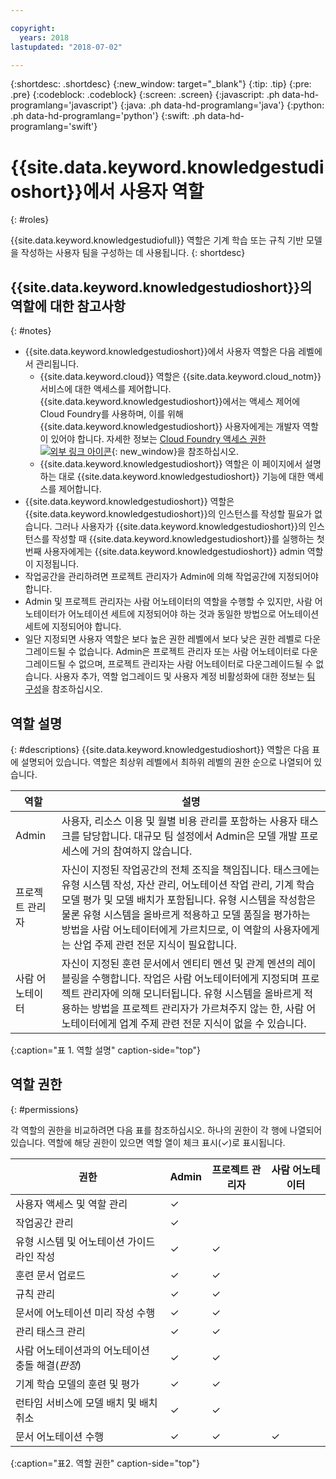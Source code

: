 ```yaml
---

copyright:
  years: 2018
lastupdated: "2018-07-02"

---
```


{:shortdesc: .shortdesc}
{:new_window: target="_blank"}
{:tip: .tip}
{:pre: .pre}
{:codeblock: .codeblock}
{:screen: .screen}
{:javascript: .ph data-hd-programlang='javascript'}
{:java: .ph data-hd-programlang='java'}
{:python: .ph data-hd-programlang='python'}
{:swift: .ph data-hd-programlang='swift'}

# {{site.data.keyword.knowledgestudioshort}}에서 사용자 역할 
{: #roles}

{{site.data.keyword.knowledgestudiofull}} 역할은 기계 학습 또는 규칙 기반 모델을 작성하는 사용자 팀을 구성하는 데 사용됩니다.
{: shortdesc}

## {{site.data.keyword.knowledgestudioshort}}의 역할에 대한 참고사항
{: #notes}

- {{site.data.keyword.knowledgestudioshort}}에서 사용자 역할은 다음 레벨에서 관리됩니다. 
  - {{site.data.keyword.cloud}} 역할은 {{site.data.keyword.cloud_notm}} 서비스에 대한 액세스를 제어합니다. {{site.data.keyword.knowledgestudioshort}}에서는 액세스 제어에 Cloud Foundry를 사용하며, 이를 위해 {{site.data.keyword.knowledgestudioshort}} 사용자에게는 개발자 역할이 있어야 합니다. 자세한 정보는 [Cloud Foundry 액세스 권한 ![외부 링크 아이콘](../../icons/launch-glyph.svg "외부 링크 아이콘")](https://{DomainName}/docs/iam/cfaccess.html){: new_window}을 참조하십시오.
  - {{site.data.keyword.knowledgestudioshort}} 역할은 이 페이지에서 설명하는 대로 {{site.data.keyword.knowledgestudioshort}} 기능에 대한 액세스를 제어합니다. 
- {{site.data.keyword.knowledgestudioshort}} 역할은 {{site.data.keyword.knowledgestudioshort}}의 인스턴스를 작성할 필요가 없습니다. 그러나 사용자가 {{site.data.keyword.knowledgestudioshort}}의 인스턴스를 작성할 때 {{site.data.keyword.knowledgestudioshort}}를 실행하는 첫 번째 사용자에게는 {{site.data.keyword.knowledgestudioshort}} admin 역할이 지정됩니다. 
- 작업공간을 관리하려면 프로젝트 관리자가 Admin에 의해 작업공간에 지정되어야 합니다. 
- Admin 및 프로젝트 관리자는 사람 어노테이터의 역할을 수행할 수 있지만, 사람 어노테이터가 어노테이션 세트에 지정되어야 하는 것과 동일한 방법으로 어노테이션 세트에 지정되어야 합니다. 
- 일단 지정되면 사용자 역할은 보다 높은 권한 레벨에서 보다 낮은 권한 레벨로 다운그레이드될 수 없습니다. Admin은 프로젝트 관리자 또는 사람 어노테이터로 다운그레이드될 수 없으며, 프로젝트 관리자는 사람 어노테이터로 다운그레이드될 수 없습니다. 사용자 추가, 역할 업그레이드 및 사용자 계정 비활성화에 대한 정보는 [팀 구성](/docs/services/watson-knowledge-studio/team.html)을 참조하십시오. 

## 역할 설명
{: #descriptions}
{{site.data.keyword.knowledgestudioshort}} 역할은 다음 표에 설명되어 있습니다. 역할은 최상위 레벨에서 최하위 레벨의 권한 순으로 나열되어 있습니다. 

|역할 |설명 |
|------|-------------|
|Admin |사용자, 리소스 이용 및 월별 비용 관리를 포함하는 사용자 태스크를 담당합니다. 대규모 팀 설정에서 Admin은 모델 개발 프로세스에 거의 참여하지 않습니다.
|프로젝트 관리자 |자신이 지정된 작업공간의 전체 조직을 책임집니다. 태스크에는 유형 시스템 작성, 자산 관리, 어노테이션 작업 관리, 기계 학습 모델 평가 및 모델 배치가 포함됩니다. 유형 시스템을 작성함은 물론 유형 시스템을 올바르게 적용하고 모델 품질을 평가하는 방법을 사람 어노테이터에게 가르치므로, 이 역할의 사용자에게는 산업 주제 관련 전문 지식이 필요합니다. |
|사람 어노테이터 |자신이 지정된 훈련 문서에서 엔티티 멘션 및 관계 멘션의 레이블링을 수행합니다. 작업은 사람 어노테이터에게 지정되며 프로젝트 관리자에 의해 모니터됩니다. 유형 시스템을 올바르게 적용하는 방법을 프로젝트 관리자가 가르쳐주지 않는 한, 사람 어노테이터에게 업계 주제 관련 전문 지식이 없을 수 있습니다. |
{:caption="표 1. 역할 설명" caption-side="top"}

## 역할 권한
{: #permissions}

각 역할의 권한을 비교하려면 다음 표를 참조하십시오. 하나의 권한이 각 행에 나열되어 있습니다. 역할에 해당 권한이 있으면 역할 열이 체크 표시(&checkmark;)로 표시됩니다.

|권한|Admin |프로젝트 관리자 |사람 어노테이터 |
|------------|-------|-----------------|-----------------|
|사용자 액세스 및 역할 관리 | &checkmark; |  |  |
|작업공간 관리| &checkmark; |  |  |
|유형 시스템 및 어노테이션 가이드라인 작성| &checkmark; | &checkmark; |  |
|훈련 문서 업로드| &checkmark; | &checkmark; |  |
|규칙 관리| &checkmark; | &checkmark; |  |
|문서에 어노테이션 미리 작성 수행 | &checkmark; | &checkmark; |  |
|관리 태스크 관리 | &checkmark; | &checkmark; |  |
|사람 어노테이션과의 어노테이션 충돌 해결(*판정*) | &checkmark; | &checkmark; |  |
| 기계 학습 모델의 훈련 및 평가| &checkmark; | &checkmark; |  |
|런타임 서비스에 모델 배치 및 배치 취소| &checkmark; | &checkmark; |  |
|문서 어노테이션 수행 | &checkmark; | &checkmark; | &checkmark; |
{:caption="표2. 역할 권한" caption-side="top"}
